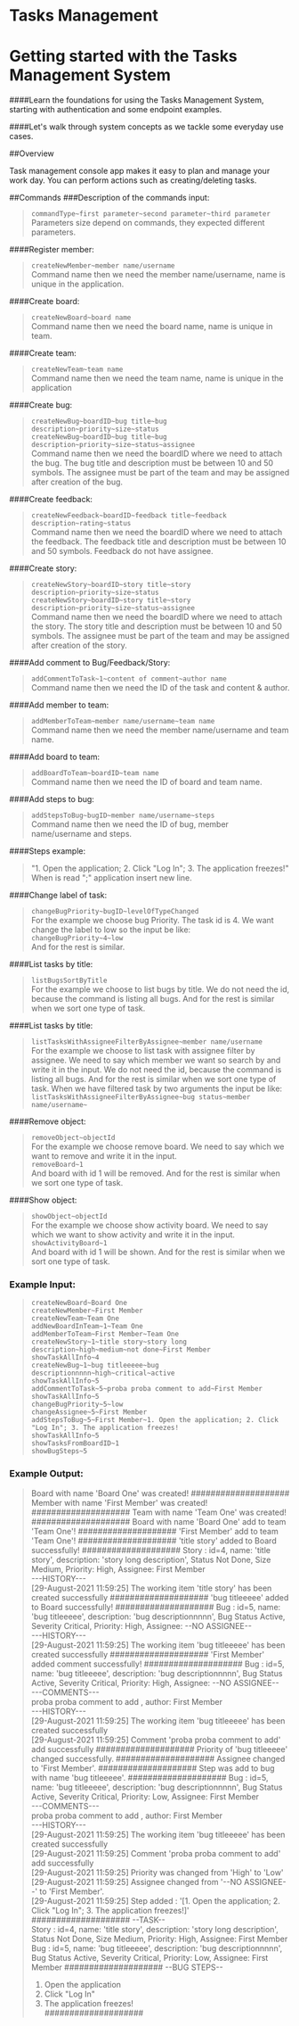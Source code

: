 # Tasks Management 

# Getting started with the Tasks Management System

####Learn the foundations for using the Tasks Management System, starting with authentication and some endpoint examples.

####Let's walk through system concepts as we tackle some everyday use cases.

##Overview

Task management console app makes it easy to plan and manage your work day.
You can perform actions such as creating/deleting tasks.

##Commands
###Description of the commands input:
>`commandType~first parameter~second parameter~third parameter`<br />
> Parameters size depend on commands, they expected different parameters.


####Register member:

>`createNewMember~member name/username`<br />
> Command name then we need the member name/username, name is unique in the application.

####Create board:

>`createNewBoard~board name`<br />
> Command name then we need the board name, name is unique in team.


####Create team:

>`createNewTeam~team name`<br />
> Command name then we need the team name, name is unique in the application


####Create bug:

>`createNewBug~boardID~bug title~bug description~priority~size~status`<br />
>`createNewBug~boardID~bug title~bug description~priority~size~status~assignee`<br />
> Command name then we need the boardID where we need to attach the bug. The bug title and description must be
> between 10 and 50 symbols. The assignee must be part of the team and may be assigned after 
> creation of the bug.

####Create feedback:

>`createNewFeedback~boardID~feedback title~feedback description~rating~status`<br />
> Command name then we need the boardID where we need to attach the feedback. The feedback title and description must be
> between 10 and 50 symbols. Feedback do not have assignee.

####Create story:

>`createNewStory~boardID~story title~story description~priority~size~status`<br />
>`createNewStory~boardID~story title~story description~priority~size~status~assignee`<br />
> Command name then we need the boardID where we need to attach the story. The story title and description must be
> between 10 and 50 symbols. The assignee must be part of the team and may be assigned after
> creation of the story.

####Add comment to Bug/Feedback/Story:

>`addCommentToTask~1~content of comment~author name`<br />
> Command name then we need the ID of the task and content & author.

####Add member to team:

>`addMemberToTeam~member name/username~team name`<br />
> Command name then we need the member name/username and team name.

####Add board to team:

>`addBoardToTeam~boardID~team name`<br />
> Command name then we need the ID of board and team name.


####Add steps to bug:

>`addStepsToBug~bugID~member name/username~steps`<br />
> Command name then we need the ID of bug, member name/username and steps.<br />
 
 
####Steps example:

>"1. Open the application; 2. Click "Log In"; 3. The application freezes!"<br />
> When is read ";" application insert new line.


####Change label of task:

>`changeBugPriority~bugID~levelOfTypeChanged`<br />
> For the example we choose bug Priority. The task id is 4. 
> We want change the label to low so the input be like:<br />
> `changeBugPriority~4~low`<br />
> And for the rest is similar.


####List tasks by title:

>`listBugsSortByTitle`<br />
> For the example we choose to list bugs by title. We do not need
> the id, because the command is listing all bugs.
> And for the rest is similar when we sort one type of task.


####List tasks by title:

>`listTasksWithAssigneeFilterByAssignee~member name/username`<br />
> For the example we choose to list task with assignee filter by assignee.
> We need to say which member we want so search by and write it in the input.
> We do not need the id, because the command is listing all bugs.
> And for the rest is similar when we sort one type of task.
> When we have filtered task by two arguments the input be like:
>`listTasksWithAssigneeFilterByAssignee~bug status~member name/username~`<br />


####Remove object:

>`removeObject~objectId`<br />
> For the example we choose remove board.
> We need to say which we want to remove and write it in the input.<br />
> `removeBoard~1`<br />
> And board with id 1 will be removed.
> And for the rest is similar when we sort one type of task.


####Show object:

>`showObject~objectId`<br />
> For the example we choose show activity board.
> We need to say which we want to show activity and write it in the input.<br />
> `showActivityBoard~1`<br />
> And board with id 1 will be shown.
> And for the rest is similar when we sort one type of task.



### Example Input:

>`createNewBoard~Board One`<br />
>`createNewMember~First Member`<br />
>`createNewTeam~Team One`<br />
>`addNewBoardInTeam~1~Team One`<br />
>`addMemberToTeam~First Member~Team One`<br />
>`createNewStory~1~title story~story long description~high~medium~not done~First Member`<br />
>`showTaskAllInfo~4`<br />
>`createNewBug~1~bug titleeeee~bug descriptionnnnn~high~critical~active`<br />
>`showTaskAllInfo~5`<br />
>`addCommentToTask~5~proba proba comment to add~First Member`<br />
>`showTaskAllInfo~5`<br />
>`changeBugPriority~5~low`<br />
>`changeAssignee~5~First Member`<br />
>`addStepsToBug~5~First Member~1. Open the application; 2. Click "Log In"; 3. The application freezes!`<br />
>`showTaskAllInfo~5`<br />
>`showTasksFromBoardID~1`<br />
>`showBugSteps~5`<br />

### Example Output: 

>Board with name 'Board One' was created!
>####################
>Member with name 'First Member' was created!
>####################
>Team with name 'Team One' was created!
>####################
>Board with name 'Board One' add to team 'Team One'!
>####################
>'First Member' add to team 'Team One'!
>####################
>'title story' added to Board successfully!
>####################
>Story    : id=4, name: 'title story', description: 'story long description', Status Not Done, Size Medium, Priority: High, Assignee: First Member<br />
>---HISTORY---<br />
>[29-August-2021 11:59:25] The working item 'title story' has been created successfully
>####################
>'bug titleeeee' added to Board successfully!
>####################
>Bug      : id=5, name: 'bug titleeeee', description: 'bug descriptionnnnn', Bug Status Active, Severity Critical, Priority: High, Assignee: --NO ASSIGNEE--<br />
>---HISTORY---<br />
>[29-August-2021 11:59:25] The working item 'bug titleeeee' has been created successfully
>####################
>'First Member' added comment successfully!
>####################
>Bug      : id=5, name: 'bug titleeeee', description: 'bug descriptionnnnn', Bug Status Active, Severity Critical, Priority: High, Assignee: --NO ASSIGNEE--<br />
>---COMMENTS---<br />
>proba proba comment to add , author: First Member<br />
>---HISTORY---<br />
>[29-August-2021 11:59:25] The working item 'bug titleeeee' has been created successfully<br />
>[29-August-2021 11:59:25] Comment 'proba proba comment to add' add successfully
>####################
>Priority of 'bug titleeeee' changed successfully.
>####################
>Assignee changed to 'First Member'.
>####################
>Step was add to bug with name 'bug titleeeee'.
>####################
>Bug      : id=5, name: 'bug titleeeee', description: 'bug descriptionnnnn', Bug Status Active, Severity Critical, Priority: Low, Assignee: First Member<br />
>---COMMENTS---<br />
>proba proba comment to add , author: First Member<br />
>---HISTORY---<br />
>[29-August-2021 11:59:25] The working item 'bug titleeeee' has been created successfully<br />
>[29-August-2021 11:59:25] Comment 'proba proba comment to add' add successfully<br />
>[29-August-2021 11:59:25] Priority was changed from 'High' to 'Low'<br />
>[29-August-2021 11:59:25] Assignee changed from '--NO ASSIGNEE--' to 'First Member'.<br />
>[29-August-2021 11:59:25] Step added : '[1. Open the application; 2. Click "Log In"; 3. The application freezes!]'
>####################
>--TASK--<br />
>Story    : id=4, name: 'title story', description: 'story long description', Status Not Done, Size Medium, Priority: High, Assignee: First Member<br />
>Bug      : id=5, name: 'bug titleeeee', description: 'bug descriptionnnnn', Bug Status Active, Severity Critical, Priority: Low, Assignee: First Member
>####################
>--BUG STEPS--
>1. Open the application<br />
>2. Click "Log In"<br />
>3. The application freezes!<br />
>####################
